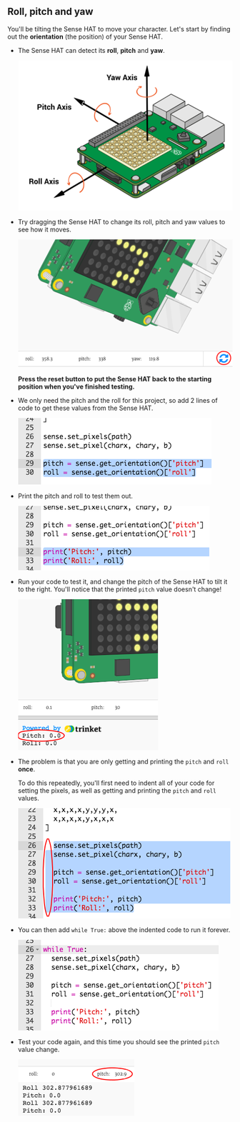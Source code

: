 ## Roll, pitch and yaw

You'll be tilting the Sense HAT to move your character. Let's start by finding out the **orientation** (the position) of your Sense HAT.

+ The Sense HAT can detect its **roll**, **pitch** and **yaw**.
    
    ![képernyőkép](images/tightrope-rpy.png)

+ Try dragging the Sense HAT to change its roll, pitch and yaw values to see how it moves.
    
    ![screenshot](images/tightrope-rpy-test.png)
    
    **Press the reset button to put the Sense HAT back to the starting position when you've finished testing.**

+ We only need the pitch and the roll for this project, so add 2 lines of code to get these values from the Sense HAT.
    
    ![screenshot](images/tightrope-roll-pitch.png)

+ Print the pitch and roll to test them out.
    
    ![screenshot](images/tightrope-roll-pitch-print.png)

+ Run your code to test it, and change the pitch of the Sense HAT to tilt it to the right. You'll notice that the printed `pitch` value doesn't change!
    
    ![screenshot](images/tightrope-pitch-test.png)

+ The problem is that you are only getting and printing the `pitch` and `roll` **once**.
    
    To do this repeatedly, you'll first need to indent all of your code for setting the pixels, as well as getting and printing the `pitch` and `roll` values.
    
    ![screenshot](images/tightrope-indent.png)

+ You can then add `while True:` above the indented code to run it forever.
    
    ![screenshot](images/tightrope-forever.png)

+ Test your code again, and this time you should see the printed `pitch` value change.
    
    ![screenshot](images/tightrope-pitch-test-fix.png)